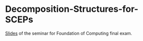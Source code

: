 # Decomposition-Structures-for-SCEPs
[Slides](https://github.com/laurab1/Decomposition-Structures-for-SCEPs/blob/master/Presentazione_FOC.pdf) of the seminar for Foundation of Computing final exam.
